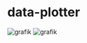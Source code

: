 # data-plotter

![grafik](https://github.com/PrGermux/data-plotter/assets/11144116/48876795-f4b6-48b9-a87c-17c21dacfc4b)
![grafik](https://github.com/PrGermux/data-plotter/assets/11144116/7c62bff2-5087-4338-b9e2-91ee54c1c9c2)
